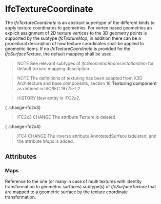 # IfcTextureCoordinate

The _IfcTextureCoordinate_ is an abstract supertype of the different kinds to apply texture coordinates to geometries. For vertex based geometries an explicit assignment of 2D texture vertices to the 3D geometry points is supported by the subtype _IfcTextureMap_, in addition there can be a procedural description of how texture coordinates shall be applied to geometric items. If no _IfcTextureCoordinate_ is provided for the _IfcSurfaceTexture_, the default mapping shall be used.
<!-- end of short definition -->

> NOTE See relevant subtypes of _IfcGeometricRepresentationItem_ for default texture mapping description.

> NOTE The definitions of texturing has been adapted from X3D Architecture and base components, section 18 **Texturing component** as defined in ISO/IEC 19775-1.2

> HISTORY New entity in IFC2x2.

{ .change-ifc2x3}
> IFC2x3 CHANGE The attribute Texture is deleted.

{ .change-ifc2x4}
> IFC4 CHANGE The inverse attribute AnnotatedSurface isdeleted, and the attribute _Maps_ is added.

## Attributes

### Maps
Reference to the one (or many in case of multi textures with identity transformation to geometric surfaces) subtype(s) of _IfcSurfaceTexture_ that are mapped to a geometric surface by the texture coordinate transformation.
